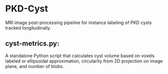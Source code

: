 # PKD-Cyst
MRI image post-processing pipeline for instance labeling of PKD cysts tracked longitudinally.

<h2>cyst-metrics.py:</h2> 
A standalone Python script that calculates cyst volume based on voxels labeled or ellipsoidal approximation, circularity from 2D projection on image plane, and number of blobs.
